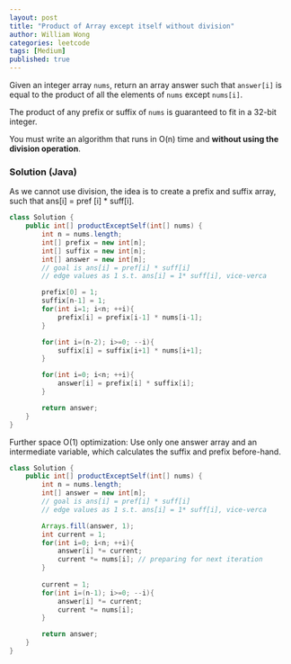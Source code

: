 ```yaml
---
layout: post
title: "Product of Array except itself without division"
author: William Wong
categories: leetcode
tags: [Medium]
published: true
---
```


Given an integer array `nums`, return an array answer such that `answer[i]` is equal to the product of all the elements of `nums` except `nums[i]`.

The product of any prefix or suffix of `nums` is guaranteed to fit in a 32-bit integer.

You must write an algorithm that runs in O(n) time and **without using the division operation**.

### Solution (Java)
As we cannot use division, the idea is to create a prefix and suffix array, such that ans[i] = pref [i] * suff[i].

```java
class Solution {
    public int[] productExceptSelf(int[] nums) {
        int n = nums.length;
        int[] prefix = new int[n];
        int[] suffix = new int[n];
        int[] answer = new int[n];
        // goal is ans[i] = pref[i] * suff[i]
        // edge values as 1 s.t. ans[i] = 1* suff[i], vice-verca

        prefix[0] = 1;
        suffix[n-1] = 1;
        for(int i=1; i<n; ++i){
            prefix[i] = prefix[i-1] * nums[i-1];
        }

        for(int i=(n-2); i>=0; --i){
            suffix[i] = suffix[i+1] * nums[i+1];
        }

        for(int i=0; i<n; ++i){
            answer[i] = prefix[i] * suffix[i];
        }

        return answer;
    }
}
```

Further space O(1) optimization: Use only one answer array and an intermediate variable, which calculates
the suffix and prefix before-hand.

```java
class Solution {
    public int[] productExceptSelf(int[] nums) {
        int n = nums.length;
        int[] answer = new int[n];
        // goal is ans[i] = pref[i] * suff[i]
        // edge values as 1 s.t. ans[i] = 1* suff[i], vice-verca

        Arrays.fill(answer, 1);
        int current = 1;
        for(int i=0; i<n; ++i){
            answer[i] *= current;
            current *= nums[i]; // preparing for next iteration
        }
        
        current = 1;
        for(int i=(n-1); i>=0; --i){
            answer[i] *= current;
            current *= nums[i];
        }

        return answer;
    }
}
```
